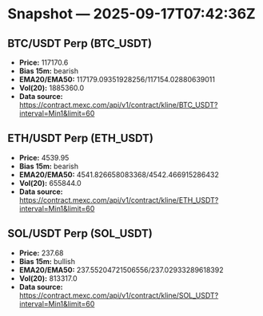 # Snapshot — 2025-09-17T07:42:36Z

## BTC/USDT Perp (BTC_USDT)
- **Price:** 117170.6
- **Bias 15m:** bearish
- **EMA20/EMA50:** 117179.09351928256/117154.02880639011
- **Vol(20):** 1885360.0
- **Data source:** https://contract.mexc.com/api/v1/contract/kline/BTC_USDT?interval=Min1&limit=60

## ETH/USDT Perp (ETH_USDT)
- **Price:** 4539.95
- **Bias 15m:** bearish
- **EMA20/EMA50:** 4541.826658083368/4542.466915286432
- **Vol(20):** 655844.0
- **Data source:** https://contract.mexc.com/api/v1/contract/kline/ETH_USDT?interval=Min1&limit=60

## SOL/USDT Perp (SOL_USDT)
- **Price:** 237.68
- **Bias 15m:** bullish
- **EMA20/EMA50:** 237.55204721506556/237.02933289618392
- **Vol(20):** 813317.0
- **Data source:** https://contract.mexc.com/api/v1/contract/kline/SOL_USDT?interval=Min1&limit=60
